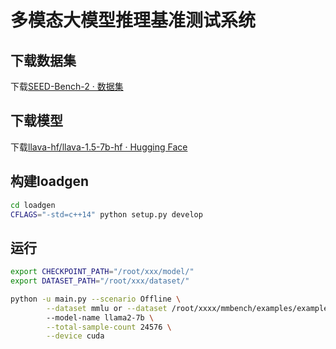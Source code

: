 # 多模态大模型推理基准测试系统
## 下载数据集
下载[SEED-Bench-2 · 数据集](https://modelscope.cn/datasets/TencentARC/SEED-Bench-2/summary)

## 下载模型
下载[llava-hf/llava-1.5-7b-hf · Hugging Face](https://huggingface.co/llava-hf/llava-1.5-7b-hf)

## 构建loadgen

```bash
cd loadgen
CFLAGS="-std=c++14" python setup.py develop
```

## 运行

```bash
export CHECKPOINT_PATH="/root/xxx/model/"
export DATASET_PATH="/root/xxx/dataset/"

python -u main.py --scenario Offline \
		--dataset mmlu or --dataset /root/xxxx/mmbench/examples/example_dataset.json
		--model-name llama2-7b \
		--total-sample-count 24576 \
		--device cuda
```
